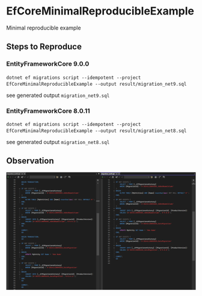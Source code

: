 # EfCoreMinimalReproducibleExample
Minimal reproducible example
 
## Steps to Reproduce

### EntityFrameworkCore 9.0.0

`dotnet ef migrations script --idempotent --project EfCoreMinimalReproducibleExample --output result/migration_net9.sql`

see generated output `migration_net9.sql`


### EntityFrameworkCore 8.0.11

`dotnet ef migrations script --idempotent --project EfCoreMinimalReproducibleExample --output result/migration_net8.sql`

see generated output `migration_net8.sql`

## Observation
![image](assets/Difference-Generated-SQL.png)
